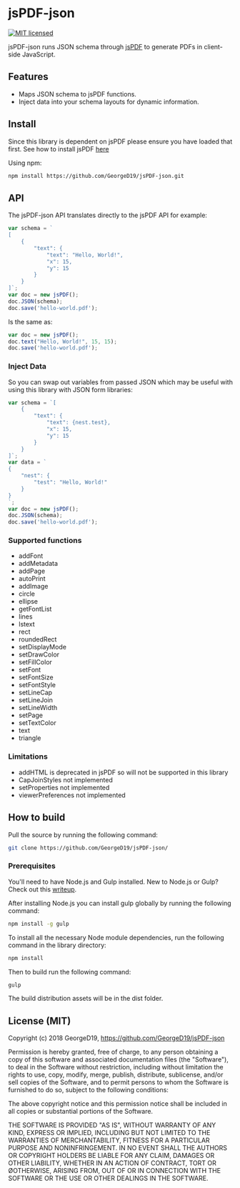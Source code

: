 # jsPDF-json

[![MIT licensed](https://img.shields.io/badge/license-MIT-blue.svg)](https://github.com/GeorgeD19/jsPDF-json/blob/master/license.txt)

jsPDF-json runs JSON schema through [jsPDF](https://github.com/MrRio/jsPDF) to generate PDFs in client-side JavaScript.

## Features
- Maps JSON schema to jsPDF functions.
- Inject data into your schema layouts for dynamic information.

## Install
Since this library is dependent on jsPDF please ensure you have loaded that first. See how to install jsPDF [here](https://github.com/MrRio/jsPDF/blob/master/README.md#creating-your-first-document)

Using npm:
```bash
npm install https://github.com/GeorgeD19/jsPDF-json.git
```

## API
The jsPDF-json API translates directly to the jsPDF API for example:

```javascript
var schema = `
[
    {
        "text": {
            "text": "Hello, World!",
            "x": 15,
            "y": 15
        }
    }
]`;
var doc = new jsPDF();
doc.JSON(schema);
doc.save('hello-world.pdf');
```

Is the same as:
```javascript
var doc = new jsPDF();
doc.text("Hello, World!", 15, 15);
doc.save('hello-world.pdf');
```

### Inject Data
So you can swap out variables from passed JSON which may be useful with using this library with JSON form libraries:
```javascript
var schema = `[
    {
        "text": {
            "text": {nest.test},
            "x": 15,
            "y": 15
        }
    }
]`;
var data = `
{
    "nest": {
        "test": "Hello, World!"
    }
}
`;
var doc = new jsPDF();
doc.JSON(schema);
doc.save('hello-world.pdf');
```

### Supported functions
- addFont
- addMetadata
- addPage
- autoPrint
- addImage
- circle
- ellipse
- getFontList
- lines
- lstext
- rect
- roundedRect
- setDisplayMode
- setDrawColor
- setFillColor
- setFont
- setFontSize
- setFontStyle
- setLineCap
- setLineJoin
- setLineWidth
- setPage
- setTextColor
- text
- triangle

### Limitations
- addHTML is deprecated in jsPDF so will not be supported in this library
- CapJoinStyles not implemented
- setProperties not implemented
- viewerPreferences not implemented

## How to build
Pull the source by running the following command:
```bash
git clone https://github.com/GeorgeD19/jsPDF-json/
```

### Prerequisites
You'll need to have Node.js and Gulp installed. New to Node.js or Gulp? Check out this [writeup](http://travismaynard.com/writing/getting-started-with-gulp).

After installing Node.js you can install gulp globally by running the following command:
```bash
npm install -g gulp
```

To install all the necessary Node module dependencies, run the following command in the library directory:
```bash
npm install
```

Then to build run the following command:
```bash
gulp
```

The build distribution assets will be in the dist folder.

## License (MIT)
Copyright (c) 2018 GeorgeD19, https://github.com/GeorgeD19/jsPDF-json

Permission is hereby granted, free of charge, to any person obtaining a copy
of this software and associated documentation files (the "Software"), to deal
in the Software without restriction, including without limitation the rights
to use, copy, modify, merge, publish, distribute, sublicense, and/or sell
copies of the Software, and to permit persons to whom the Software is
furnished to do so, subject to the following conditions:

The above copyright notice and this permission notice shall be included in all
copies or substantial portions of the Software.

THE SOFTWARE IS PROVIDED "AS IS", WITHOUT WARRANTY OF ANY KIND, EXPRESS OR
IMPLIED, INCLUDING BUT NOT LIMITED TO THE WARRANTIES OF MERCHANTABILITY,
FITNESS FOR A PARTICULAR PURPOSE AND NONINFRINGEMENT. IN NO EVENT SHALL THE
AUTHORS OR COPYRIGHT HOLDERS BE LIABLE FOR ANY CLAIM, DAMAGES OR OTHER
LIABILITY, WHETHER IN AN ACTION OF CONTRACT, TORT OR ØOTHERWISE, ARISING FROM,
OUT OF OR IN CONNECTION WITH THE SOFTWARE OR THE USE OR OTHER DEALINGS IN THE
SOFTWARE.